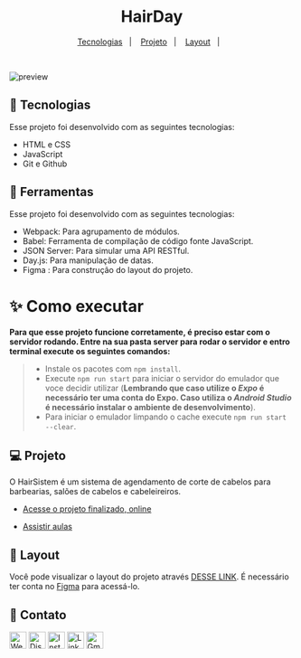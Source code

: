 <h1 align="center"> HairDay </h1>

<p align="center">
  <a href="#-tecnologias">Tecnologias</a>&nbsp;&nbsp;&nbsp;|&nbsp;&nbsp;&nbsp;
  <a href="#-projeto">Projeto</a>&nbsp;&nbsp;&nbsp;|&nbsp;&nbsp;&nbsp;
  <a href="#-layout">Layout</a>&nbsp;&nbsp;&nbsp;|&nbsp;&nbsp;&nbsp;
  
</p>

<br>

![preview](./.github/preview.png)

## 🚀 Tecnologias

Esse projeto foi desenvolvido com as seguintes tecnologias:

- HTML e CSS
- JavaScript
- Git e Github


## 🚀 Ferramentas

Esse projeto foi desenvolvido com as seguintes tecnologias:

- Webpack: Para agrupamento de módulos.
- Babel: Ferramenta de compilação de código fonte JavaScript.
- JSON Server: Para simular uma API RESTful.
- Day.js: Para manipulação de datas.
- Figma : Para construção do layout do projeto.


# **✨ Como executar**

**Para que esse projeto funcione corretamente, é preciso estar com o servidor rodando. Entre na sua pasta server para rodar o servidor e entro terminal execute os seguintes comandos:**

> - Instale os pacotes com `npm install`.
> - Execute `npm run start` para iniciar o servidor do emulador que voce decidir utilizar (**Lembrando que caso utilize o _Expo_ é necessário ter uma conta do Expo. Caso utiliza o _Android Studio_ é necessário instalar o ambiente de desenvolvimento**).
> - Para iniciar o emulador limpando o cache execute `npm run start --clear`.

## 💻 Projeto

O HairSistem é um sistema de agendamento de corte de cabelos para barbearias, salões de cabelos e cabeleireiros.

- [Acesse o projeto finalizado, online](https://hairsistem.vercel.app/)

- [Assistir aulas](https://app.rocketseat.com.br/classroom/projeto-hair-day-2)

## 🔖 Layout

Você pode visualizar o layout do projeto através [DESSE LINK](https://www.figma.com/design/s70a2RN3kvewziG6NVEoEp/Plataforma-de-agendamento--Community-?node-id=0-1&p=f&t=d6me9a6rJfDUu1pT-0). É necessário ter conta no [Figma](https://figma.com) para acessá-lo.

## 💛 Contato

[<img src='https://img.shields.io/badge/website-000000?style=for-the-badge&logo=About&logoColor=white' alt='Website' height='30'>](https://gabrielrossisoares.github.io/social-links/)
[<img src='https://img.shields.io/badge/Discord-5865F2?style=for-the-badge&logo=discord&logoColor=white' alt='Discord' height='30'>](https://discord.com/channels/@gabrielrossi0625_05773)
[<img src='https://img.shields.io/badge/Instagram-E4405F?style=for-the-badge&logo=instagram&logoColor=white' alt='Instagram' height='30'>](https://www.instagram.com/gabriel_rossii_)
[<img src='https://img.shields.io/badge/LinkedIn-0077B5?style=for-the-badge&logo=linkedin&logoColor=white' alt='Linkedin' height='30'>](https://www.linkedin.com/in/gabriel-rossi-soares/)
[<img src='https://img.shields.io/badge/Gmail-D14836?style=for-the-badge&logo=gmail&logoColor=white' alt='Gmail' height='30'>](gabisrossi2002@gmail.com)
